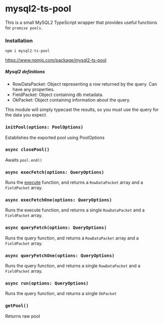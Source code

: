 # mysql2-ts-pool

This is a small MySQL2 TypeScript wrapper that provides useful functions for `promise pools`.

### Installation

`npm i mysql2-ts-pool`

https://www.npmjs.com/package/mysql2-ts-pool

##### Mysql2 definitions

* RowDataPacket: Object representing a row returned by the query. Can have any properties.
* FieldPacket: Object containing db metadata.
* OkPacket: Object containing information about the query.

This module will simply typecast the results, so you must use the query for the data you expect. 

### `initPool(options: PoolOptions)`

Establishes the exported pool using PoolOptions

### `async closePool()`

Awaits `pool.end()`

### `async execFetch(options: QueryOptions)`

Runs the [execute](https://www.npmjs.com/package/mysql2#using-prepared-statements) function, and returns a `RowDataPacket` array and a `FieldPacket` array. 

### `async execFetchOne(options: QueryOptions)`

Runs the execute function, and returns a single `RowDataPacket` and a `FieldPacket` array. 

### `async queryFetch(options: QueryOptions)`

Runs the query function, and returns a `RowDataPacket` array and a `FieldPacket` array. 

### `async queryFetchOne(options: QueryOptions)`

Runs the query function, and returns a single `RowDataPacket` and a `FieldPacket` array. 

### `async run(options: QueryOptions)`

Runs the query function, and returns a single `OkPacket` 


### `getPool()`

Returns raw pool
